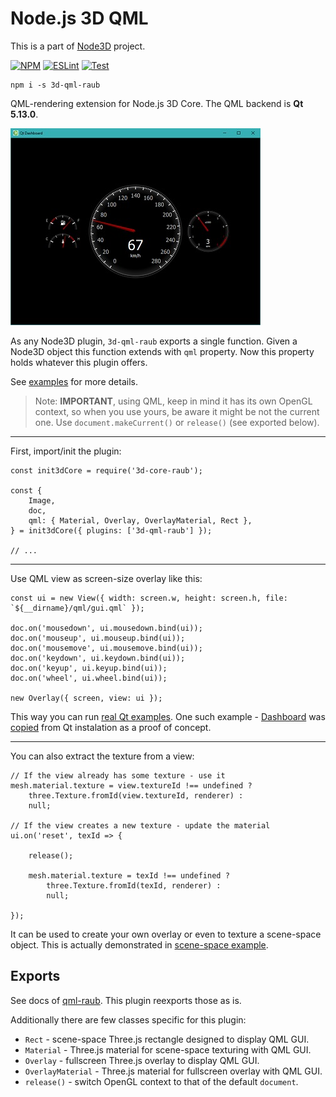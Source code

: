 # Node.js 3D QML

This is a part of [Node3D](https://github.com/node-3d) project.

[![NPM](https://badge.fury.io/js/3d-qml-raub.svg)](https://badge.fury.io/js/3d-qml-raub)
[![ESLint](https://github.com/node-3d/3d-qml-raub/actions/workflows/eslint.yml/badge.svg)](https://github.com/node-3d/3d-qml-raub/actions/workflows/eslint.yml)
[![Test](https://github.com/node-3d/3d-qml-raub/actions/workflows/test.yml/badge.svg)](https://github.com/node-3d/3d-qml-raub/actions/workflows/test.yml)

```console
npm i -s 3d-qml-raub
```


QML-rendering extension for Node.js 3D Core. The QML backend is **Qt 5.13.0**.

![Example](examples/screenshot.jpg)


As any Node3D plugin, `3d-qml-raub` exports a single function. Given a Node3D
object this function extends with `qml` property. Now this property holds
whatever this plugin offers.

See [examples](examples) for more details.

> Note: **IMPORTANT**, using QML, keep in mind it has its own OpenGL context, so
when you use yours, be aware it might be not the current one.
Use `document.makeCurrent()` or `release()` (see exported below).


---

First, import/init the plugin:

```
const init3dCore = require('3d-core-raub');

const {
	Image,
	doc,
	qml: { Material, Overlay, OverlayMaterial, Rect },
} = init3dCore({ plugins: ['3d-qml-raub'] });

// ...
```


---

Use QML view as screen-size overlay like this:

```
const ui = new View({ width: screen.w, height: screen.h, file: `${__dirname}/qml/gui.qml` });

doc.on('mousedown', ui.mousedown.bind(ui));
doc.on('mouseup', ui.mouseup.bind(ui));
doc.on('mousemove', ui.mousemove.bind(ui));
doc.on('keydown', ui.keydown.bind(ui));
doc.on('keyup', ui.keyup.bind(ui));
doc.on('wheel', ui.wheel.bind(ui));

new Overlay({ screen, view: ui });
```

This way you can run [real Qt examples](https://doc.qt.io/qt-5.11/qtquick-codesamples.html).
One such example - [Dashboard](https://doc.qt.io/qt-5/qtquickextras-dashboard-example.html)
was [copied](examples/qt-dashboard) from Qt instalation as a proof of concept.

---

You can also extract the texture from a view:

```
// If the view already has some texture - use it
mesh.material.texture = view.textureId !== undefined ?
	three.Texture.fromId(view.textureId, renderer) :
	null;

// If the view creates a new texture - update the material
ui.on('reset', texId => {
	
	release();
	
	mesh.material.texture = texId !== undefined ?
		three.Texture.fromId(texId, renderer) :
		null;
	
});
```

It can be used to create your own overlay or even to texture a scene-space object.
This is actually demonstrated in [scene-space example](examples/scene-space).


## Exports

See docs of [qml-raub](https://github.com/node-3d/qml-raub). This plugin
reexports those as is.

Additionally there are few classes specific for this plugin:
* `Rect` - scene-space Three.js rectangle designed to display QML GUI.
* `Material` - Three.js material for scene-space texturing with QML GUI.
* `Overlay` - fullscreen Three.js overlay to display QML GUI.
* `OverlayMaterial` - Three.js material for fullscreen overlay with QML GUI.
* `release()` - switch OpenGL context to that of the default `document`.
